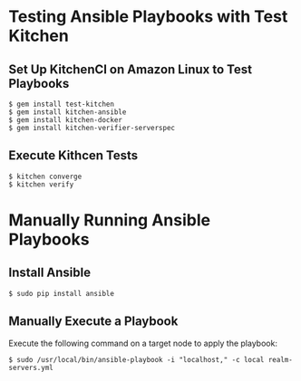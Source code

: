 # Testing Ansible Playbooks with Test Kitchen

## Set Up KitchenCI on Amazon Linux to Test Playbooks

    $ gem install test-kitchen
    $ gem install kitchen-ansible
    $ gem install kitchen-docker
    $ gem install kitchen-verifier-serverspec

## Execute Kithcen Tests

    $ kitchen converge
    $ kitchen verify

# Manually Running Ansible Playbooks

## Install Ansible

    $ sudo pip install ansible

## Manually Execute a Playbook

Execute the following command on a target node to apply the playbook:

    $ sudo /usr/local/bin/ansible-playbook -i "localhost," -c local realm-servers.yml
